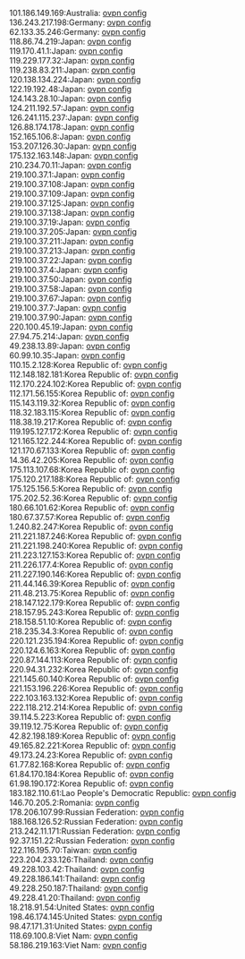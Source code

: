 101.186.149.169:Australia: [ovpn config](vpn/101_186_149_169.ovpn)  
136.243.217.198:Germany: [ovpn config](vpn/136_243_217_198.ovpn)  
62.133.35.246:Germany: [ovpn config](vpn/62_133_35_246.ovpn)  
118.86.74.219:Japan: [ovpn config](vpn/118_86_74_219.ovpn)  
119.170.41.1:Japan: [ovpn config](vpn/119_170_41_1.ovpn)  
119.229.177.32:Japan: [ovpn config](vpn/119_229_177_32.ovpn)  
119.238.83.211:Japan: [ovpn config](vpn/119_238_83_211.ovpn)  
120.138.134.224:Japan: [ovpn config](vpn/120_138_134_224.ovpn)  
122.19.192.48:Japan: [ovpn config](vpn/122_19_192_48.ovpn)  
124.143.28.10:Japan: [ovpn config](vpn/124_143_28_10.ovpn)  
124.211.192.57:Japan: [ovpn config](vpn/124_211_192_57.ovpn)  
126.241.115.237:Japan: [ovpn config](vpn/126_241_115_237.ovpn)  
126.88.174.178:Japan: [ovpn config](vpn/126_88_174_178.ovpn)  
152.165.106.8:Japan: [ovpn config](vpn/152_165_106_8.ovpn)  
153.207.126.30:Japan: [ovpn config](vpn/153_207_126_30.ovpn)  
175.132.163.148:Japan: [ovpn config](vpn/175_132_163_148.ovpn)  
210.234.70.11:Japan: [ovpn config](vpn/210_234_70_11.ovpn)  
219.100.37.1:Japan: [ovpn config](vpn/219_100_37_1.ovpn)  
219.100.37.108:Japan: [ovpn config](vpn/219_100_37_108.ovpn)  
219.100.37.109:Japan: [ovpn config](vpn/219_100_37_109.ovpn)  
219.100.37.125:Japan: [ovpn config](vpn/219_100_37_125.ovpn)  
219.100.37.138:Japan: [ovpn config](vpn/219_100_37_138.ovpn)  
219.100.37.19:Japan: [ovpn config](vpn/219_100_37_19.ovpn)  
219.100.37.205:Japan: [ovpn config](vpn/219_100_37_205.ovpn)  
219.100.37.211:Japan: [ovpn config](vpn/219_100_37_211.ovpn)  
219.100.37.213:Japan: [ovpn config](vpn/219_100_37_213.ovpn)  
219.100.37.22:Japan: [ovpn config](vpn/219_100_37_22.ovpn)  
219.100.37.4:Japan: [ovpn config](vpn/219_100_37_4.ovpn)  
219.100.37.50:Japan: [ovpn config](vpn/219_100_37_50.ovpn)  
219.100.37.58:Japan: [ovpn config](vpn/219_100_37_58.ovpn)  
219.100.37.67:Japan: [ovpn config](vpn/219_100_37_67.ovpn)  
219.100.37.7:Japan: [ovpn config](vpn/219_100_37_7.ovpn)  
219.100.37.90:Japan: [ovpn config](vpn/219_100_37_90.ovpn)  
220.100.45.19:Japan: [ovpn config](vpn/220_100_45_19.ovpn)  
27.94.75.214:Japan: [ovpn config](vpn/27_94_75_214.ovpn)  
49.238.13.89:Japan: [ovpn config](vpn/49_238_13_89.ovpn)  
60.99.10.35:Japan: [ovpn config](vpn/60_99_10_35.ovpn)  
110.15.2.128:Korea Republic of: [ovpn config](vpn/110_15_2_128.ovpn)  
112.148.182.181:Korea Republic of: [ovpn config](vpn/112_148_182_181.ovpn)  
112.170.224.102:Korea Republic of: [ovpn config](vpn/112_170_224_102.ovpn)  
112.171.56.155:Korea Republic of: [ovpn config](vpn/112_171_56_155.ovpn)  
115.143.119.32:Korea Republic of: [ovpn config](vpn/115_143_119_32.ovpn)  
118.32.183.115:Korea Republic of: [ovpn config](vpn/118_32_183_115.ovpn)  
118.38.19.217:Korea Republic of: [ovpn config](vpn/118_38_19_217.ovpn)  
119.195.127.172:Korea Republic of: [ovpn config](vpn/119_195_127_172.ovpn)  
121.165.122.244:Korea Republic of: [ovpn config](vpn/121_165_122_244.ovpn)  
121.170.67.133:Korea Republic of: [ovpn config](vpn/121_170_67_133.ovpn)  
14.36.42.205:Korea Republic of: [ovpn config](vpn/14_36_42_205.ovpn)  
175.113.107.68:Korea Republic of: [ovpn config](vpn/175_113_107_68.ovpn)  
175.120.217.188:Korea Republic of: [ovpn config](vpn/175_120_217_188.ovpn)  
175.125.156.5:Korea Republic of: [ovpn config](vpn/175_125_156_5.ovpn)  
175.202.52.36:Korea Republic of: [ovpn config](vpn/175_202_52_36.ovpn)  
180.66.101.62:Korea Republic of: [ovpn config](vpn/180_66_101_62.ovpn)  
180.67.37.57:Korea Republic of: [ovpn config](vpn/180_67_37_57.ovpn)  
1.240.82.247:Korea Republic of: [ovpn config](vpn/1_240_82_247.ovpn)  
211.221.187.246:Korea Republic of: [ovpn config](vpn/211_221_187_246.ovpn)  
211.221.198.240:Korea Republic of: [ovpn config](vpn/211_221_198_240.ovpn)  
211.223.127.153:Korea Republic of: [ovpn config](vpn/211_223_127_153.ovpn)  
211.226.177.4:Korea Republic of: [ovpn config](vpn/211_226_177_4.ovpn)  
211.227.190.146:Korea Republic of: [ovpn config](vpn/211_227_190_146.ovpn)  
211.44.146.39:Korea Republic of: [ovpn config](vpn/211_44_146_39.ovpn)  
211.48.213.75:Korea Republic of: [ovpn config](vpn/211_48_213_75.ovpn)  
218.147.122.179:Korea Republic of: [ovpn config](vpn/218_147_122_179.ovpn)  
218.157.95.243:Korea Republic of: [ovpn config](vpn/218_157_95_243.ovpn)  
218.158.51.10:Korea Republic of: [ovpn config](vpn/218_158_51_10.ovpn)  
218.235.34.3:Korea Republic of: [ovpn config](vpn/218_235_34_3.ovpn)  
220.121.235.194:Korea Republic of: [ovpn config](vpn/220_121_235_194.ovpn)  
220.124.6.163:Korea Republic of: [ovpn config](vpn/220_124_6_163.ovpn)  
220.87.144.113:Korea Republic of: [ovpn config](vpn/220_87_144_113.ovpn)  
220.94.31.232:Korea Republic of: [ovpn config](vpn/220_94_31_232.ovpn)  
221.145.60.140:Korea Republic of: [ovpn config](vpn/221_145_60_140.ovpn)  
221.153.196.226:Korea Republic of: [ovpn config](vpn/221_153_196_226.ovpn)  
222.103.163.132:Korea Republic of: [ovpn config](vpn/222_103_163_132.ovpn)  
222.118.212.214:Korea Republic of: [ovpn config](vpn/222_118_212_214.ovpn)  
39.114.5.223:Korea Republic of: [ovpn config](vpn/39_114_5_223.ovpn)  
39.119.12.75:Korea Republic of: [ovpn config](vpn/39_119_12_75.ovpn)  
42.82.198.189:Korea Republic of: [ovpn config](vpn/42_82_198_189.ovpn)  
49.165.82.221:Korea Republic of: [ovpn config](vpn/49_165_82_221.ovpn)  
49.173.24.23:Korea Republic of: [ovpn config](vpn/49_173_24_23.ovpn)  
61.77.82.168:Korea Republic of: [ovpn config](vpn/61_77_82_168.ovpn)  
61.84.170.184:Korea Republic of: [ovpn config](vpn/61_84_170_184.ovpn)  
61.98.190.172:Korea Republic of: [ovpn config](vpn/61_98_190_172.ovpn)  
183.182.110.61:Lao People's Democratic Republic: [ovpn config](vpn/183_182_110_61.ovpn)  
146.70.205.2:Romania: [ovpn config](vpn/146_70_205_2.ovpn)  
178.206.107.99:Russian Federation: [ovpn config](vpn/178_206_107_99.ovpn)  
188.168.126.52:Russian Federation: [ovpn config](vpn/188_168_126_52.ovpn)  
213.242.11.171:Russian Federation: [ovpn config](vpn/213_242_11_171.ovpn)  
92.37.151.22:Russian Federation: [ovpn config](vpn/92_37_151_22.ovpn)  
122.116.195.70:Taiwan: [ovpn config](vpn/122_116_195_70.ovpn)  
223.204.233.126:Thailand: [ovpn config](vpn/223_204_233_126.ovpn)  
49.228.103.42:Thailand: [ovpn config](vpn/49_228_103_42.ovpn)  
49.228.186.141:Thailand: [ovpn config](vpn/49_228_186_141.ovpn)  
49.228.250.187:Thailand: [ovpn config](vpn/49_228_250_187.ovpn)  
49.228.41.20:Thailand: [ovpn config](vpn/49_228_41_20.ovpn)  
18.218.91.54:United States: [ovpn config](vpn/18_218_91_54.ovpn)  
198.46.174.145:United States: [ovpn config](vpn/198_46_174_145.ovpn)  
98.47.171.31:United States: [ovpn config](vpn/98_47_171_31.ovpn)  
118.69.100.8:Viet Nam: [ovpn config](vpn/118_69_100_8.ovpn)  
58.186.219.163:Viet Nam: [ovpn config](vpn/58_186_219_163.ovpn)  
